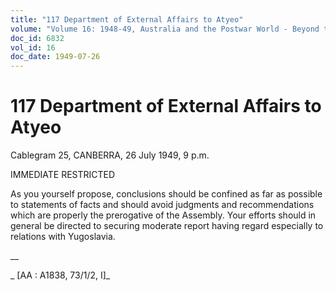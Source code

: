 ```yaml
---
title: "117 Department of External Affairs to Atyeo"
volume: "Volume 16: 1948-49, Australia and the Postwar World - Beyond the Region"
doc_id: 6832
vol_id: 16
doc_date: 1949-07-26
---
```


# 117 Department of External Affairs to Atyeo

Cablegram 25, CANBERRA, 26 July 1949, 9 p.m.

IMMEDIATE RESTRICTED

As you yourself propose, conclusions should be confined as far as possible to statements of facts and should avoid judgments and recommendations which are properly the prerogative of the Assembly. Your efforts should in general be directed to securing moderate report having regard especially to relations with Yugoslavia.

__

_ [AA : A1838, 73/1/2, I]_
